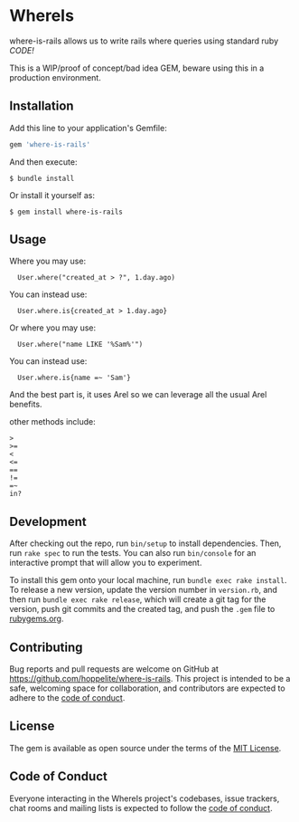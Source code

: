 # WhereIs

where-is-rails allows us to write rails where queries using standard ruby _CODE!_

This is a WIP/proof of concept/bad idea GEM, beware using this in a production environment.

## Installation

Add this line to your application's Gemfile:

```ruby
gem 'where-is-rails'
```

And then execute:

    $ bundle install

Or install it yourself as:

    $ gem install where-is-rails

## Usage

Where you may use:

```
  User.where("created_at > ?", 1.day.ago)
```

You can instead use:

```
  User.where.is{created_at > 1.day.ago}
```

Or where you may use:

```
  User.where("name LIKE '%Sam%'")
```

You can instead use:

```
  User.where.is{name =~ 'Sam'}
```

And the best part is, it uses Arel so we can leverage all the usual Arel benefits.

other methods include:

```
>
>=
<
<=
==
!=
=~
in?
```

## Development

After checking out the repo, run `bin/setup` to install dependencies. Then, run `rake spec` to run the tests. You can also run `bin/console` for an interactive prompt that will allow you to experiment.

To install this gem onto your local machine, run `bundle exec rake install`. To release a new version, update the version number in `version.rb`, and then run `bundle exec rake release`, which will create a git tag for the version, push git commits and the created tag, and push the `.gem` file to [rubygems.org](https://rubygems.org).

## Contributing

Bug reports and pull requests are welcome on GitHub at https://github.com/hoppelite/where-is-rails. This project is intended to be a safe, welcoming space for collaboration, and contributors are expected to adhere to the [code of conduct](https://github.com/hoppelite/where-is-rails/blob/master/CODE_OF_CONDUCT.md).

## License

The gem is available as open source under the terms of the [MIT License](https://opensource.org/licenses/MIT).

## Code of Conduct

Everyone interacting in the WhereIs project's codebases, issue trackers, chat rooms and mailing lists is expected to follow the [code of conduct](https://github.com/hoppelite/where-is-rails/blob/master/CODE_OF_CONDUCT.md).
